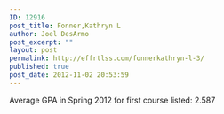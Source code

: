 ```yaml
---
ID: 12916
post_title: Fonner,Kathryn L
author: Joel DesArmo
post_excerpt: ""
layout: post
permalink: http://effrtlss.com/fonnerkathryn-l-3/
published: true
post_date: 2012-11-02 20:53:59
---
```

<p>Average GPA in Spring 2012 for first course listed: 2.587</p>